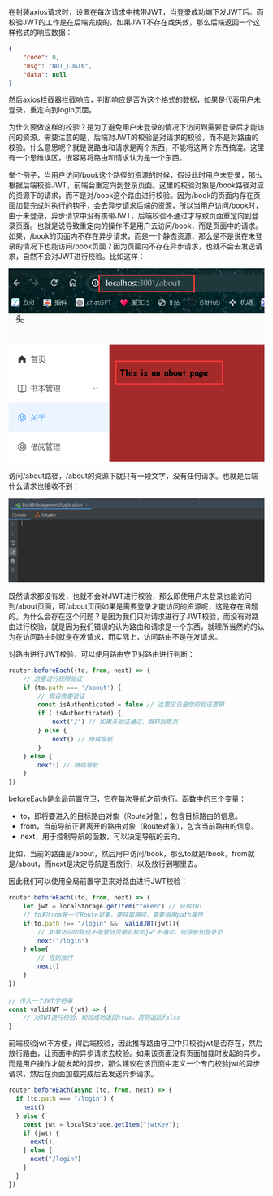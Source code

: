 在封装axios请求时，设置在每次请求中携带JWT，当登录成功端下发JWT后。而校验JWT的工作是在后端完成的，如果JWT不存在或失效，那么后端返回一个这样格式的响应数据：

```JSON
{
    "code": 0,
    "msg": "NOT_LOGIN",
    "data": null
}
```

然后axios拦截器拦截响应，判断响应是否为这个格式的数据，如果是代表用户未登录，重定向到login页面。

为什么要做这样的校验？是为了避免用户未登录的情况下访问到需要登录后才能访问的资源。需要注意的是，后端对JWT的校验是对请求的校验，而不是对路由的校验。什么意思呢？就是说路由和请求是两个东西，不能将这两个东西搞混。这里有一个思维误区，很容易将路由和请求认为是一个东西。

举个例子，当用户访问/book这个路径的资源的时候，假设此时用户未登录，那么根据后端校验JWT，前端会重定向到登录页面。这里的校验对象是/book路径对应的资源下的请求，而不是对/book这个路由进行校验。因为/book的页面内存在页面加载完成时执行的钩子，会去异步请求后端的资源，所以当用户访问/book时，由于未登录，异步请求中没有携带JWT，后端校验不通过才导致页面重定向到登录页面。也就是说导致重定向的操作不是用户去访问/book，而是页面中的请求。如果，/book的页面内不存在异步请求，而是一个静态资源，那么是不是说在未登录的情况下也能访问/book页面？因为页面内不存在异步请求，也就不会去发送请求，自然不会对JWT进行校验。比如这样：

![image-20240602231333697](assets/image-20240602231333697.png)

访问/about路径，/about的资源下就只有一段文字，没有任何请求。也就是后端什么请求也接收不到：

![image-20240602231427223](assets/image-20240602231427223.png)

既然请求都没有发，也就不会对JWT进行校验，那么即使用户未登录也能访问到/about页面，可/about页面如果是需要登录才能访问的资源呢，这是存在问题的。为什么会存在这个问题？是因为我们只对请求进行了JWT校验，而没有对路由进行校验，就是因为我们错误的认为路由和请求是一个东西，就理所当然的的认为在访问路由时就是在发请求，而实际上，访问路由不是在发请求。

对路由进行JWT校验，可以使用路由守卫对路由进行判断：

```js
router.beforeEach((to, from, next) => {
    // 这里进行权限验证
    if (to.path === '/about') {
        // 假设需要验证
        const isAuthenticated = false // 这里应该是你的验证逻辑
        if (!isAuthenticated) {
            next('/') // 如果未验证通过，跳转到首页
        } else {
            next() // 继续导航
        }
    } else {
        next() // 继续导航
    }
})
```

beforeEach是全局前置守卫，它在每次导航之前执行。函数中的三个变量：

- to，即将要进入的目标路由对象（Route对象），包含目标路由的信息。
- from，当前导航正要离开的路由对象（Route对象），包含当前路由的信息。
- next，用于控制导航的函数，可以决定导航的去向。

比如，当前的路由是/about，然后用户访问/book，那么to就是/book，from就是/about，而next是决定导航是否放行，以及放行到哪里去。

因此我们可以使用全局前置守卫来对路由进行JWT校验：

```js
router.beforeEach((to, from, next) => {
    let jwt = localStorage.getItem("token") // 获取JWT
    // to和from是一个Route对象，要获取路径，需要调用path属性
    if(to.path !== "/login" && !validJWT(jwt)){
        // 如果访问的路径不是登陆页面且校验jwt不通过，则导航到登录页
        next("/login")
    } else{
        // 否则放行
        next()
    }
})

// 传入一个JWT字符串
const validJWT = (jwt) => {
    // 对JWT进行校验，校验成功返回true，否则返回false
}
```

前端校验jwt不方便，得后端校验，因此推荐路由守卫中只校验jwt是否存在，然后放行路由，让页面中的异步请求去校验。如果该页面没有页面加载时发起的异步，而是用户操作才能发起的异步，那么建议在该页面中定义一个专门校验jwt的异步请求，然后在页面加载完成后去发送异步请求。

```js
router.beforeEach(async (to, from, next) => {
  if (to.path === "/login") {
    next()
  } else {
    const jwt = localStorage.getItem("jwtKey");
    if (jwt) {
      next();
    } else {
      next("/login")
    }
  }
})
```

